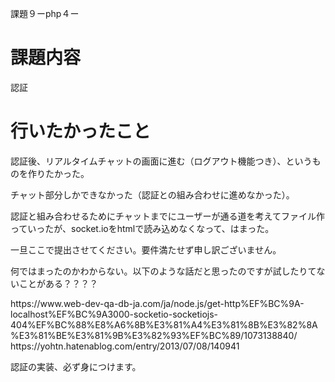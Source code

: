 課題９ーphp４ー
<h1>課題内容</h1>
<p>認証<p>

<h1>行いたかったこと</h1>
<p>認証後、リアルタイムチャットの画面に進む（ログアウト機能つき）、というものを作りたかった。</p>
<p>チャット部分しかできなかった（認証との組み合わせに進めなかった）。</p>
<p>認証と組み合わせるためにチャットまでにユーザーが通る道を考えてファイル作っていったが、socket.ioをhtmlで読み込めなくなって、はまった。</p>
<p>一旦ここで提出させてください。要件満たせず申し訳ございません。</p>

<p>何ではまったのかわからない。以下のような話だと思ったのですが試したりてないことがある？？？？</p>
https://www.web-dev-qa-db-ja.com/ja/node.js/get-http%EF%BC%9A-localhost%EF%BC%9A3000-socketio-socketiojs-404%EF%BC%88%E8%A6%8B%E3%81%A4%E3%81%8B%E3%82%8A%E3%81%BE%E3%81%9B%E3%82%93%EF%BC%89/1073138840/
https://yohtn.hatenablog.com/entry/2013/07/08/140941
<p>認証の実装、必ず身につけます。</p>
